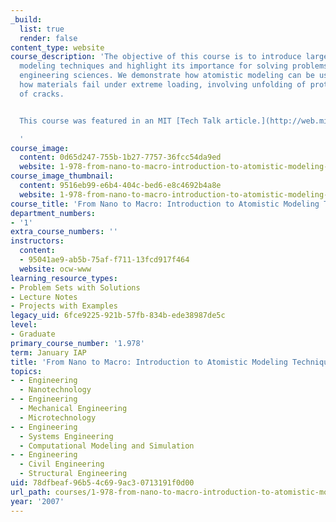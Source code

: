 ```yaml
---
_build:
  list: true
  render: false
content_type: website
course_description: 'The objective of this course is to introduce large-scale atomistic
  modeling techniques and highlight its importance for solving problems in modern
  engineering sciences. We demonstrate how atomistic modeling can be used to understand
  how materials fail under extreme loading, involving unfolding of proteins and propagation
  of cracks.


  This course was featured in an MIT [Tech Talk article.](http://web.mit.edu/newsoffice/2007/atomistic.html)

  '
course_image:
  content: 0d65d247-755b-1b27-7757-36fcc54da9ed
  website: 1-978-from-nano-to-macro-introduction-to-atomistic-modeling-techniques-january-iap-2007
course_image_thumbnail:
  content: 9516eb99-e6b4-404c-bed6-e8c4692b4a8e
  website: 1-978-from-nano-to-macro-introduction-to-atomistic-modeling-techniques-january-iap-2007
course_title: 'From Nano to Macro: Introduction to Atomistic Modeling Techniques'
department_numbers:
- '1'
extra_course_numbers: ''
instructors:
  content:
  - 95041ae9-ab5b-75af-f711-13fcd917f464
  website: ocw-www
learning_resource_types:
- Problem Sets with Solutions
- Lecture Notes
- Projects with Examples
legacy_uid: 6fce9225-921b-57fb-834b-ede38987de5c
level:
- Graduate
primary_course_number: '1.978'
term: January IAP
title: 'From Nano to Macro: Introduction to Atomistic Modeling Techniques'
topics:
- - Engineering
  - Nanotechnology
- - Engineering
  - Mechanical Engineering
  - Microtechnology
- - Engineering
  - Systems Engineering
  - Computational Modeling and Simulation
- - Engineering
  - Civil Engineering
  - Structural Engineering
uid: 78dfbeaf-96b5-4c69-9ac3-0713191f0d00
url_path: courses/1-978-from-nano-to-macro-introduction-to-atomistic-modeling-techniques-january-iap-2007
year: '2007'
---
```

